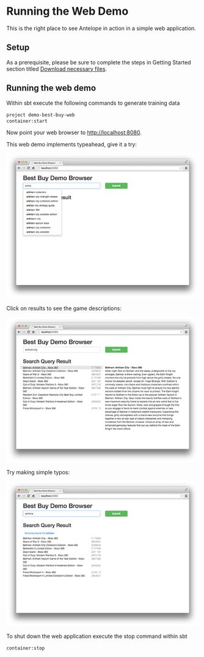 # Running the Web Demo #

This is the right place to see Antelope in action in a simple web application.

## Setup ##
As a prerequisite, please be sure to complete the steps in Getting Started
section titled [Download necessary files](demo.md#download-necessary-files).

## Running the web demo ##

Within sbt execute the following commands to generate training data

    project demo-best-buy-web
    container:start
    
Now point your web browser to [http://localhost:8080](http://localhost:8080).

This web demo implements typeahead, give it a try:
 
![Typeahead image](images/best-buy-demo-web-1.png)

Click on results to see the game descriptions:

![Results image](images/best-buy-demo-web-2.png)

Try making simple typos:

![Typo image](images/best-buy-demo-web-3.png)

To shut down the web application execute the stop command within sbt

    container:stop